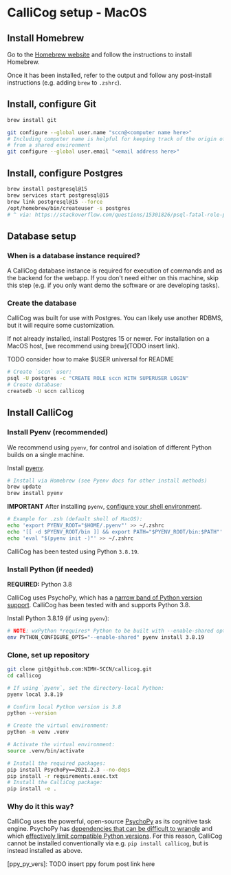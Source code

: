 # CalliCog setup - MacOS

## Install Homebrew

Go to the [Homebrew website](https://brew.sh/) and follow the instructions to install Homebrew.

Once it has been installed, refer to the output and follow any post-install instructions (e.g. adding `brew` to `.zshrc`).

## Install, configure Git

```sh
brew install git

git configure --global user.name "sccn@<computer name here>"
# Including computer name is helpful for keeping track of the origin of changes when some code edits are made
# from a shared environment
git configure --global user.email "<email address here>"
```

## Install, configure Postgres

```sh
brew install postgresql@15
brew services start postgresql@15
brew link postgresql@15 --force
/opt/homebrew/bin/createuser -s postgres
# ^ via: https://stackoverflow.com/questions/15301826/psql-fatal-role-postgres-does-not-exist
```

## Database setup

### When is a database instance required?
A CalliCog database instance is required for execution of commands and as the
backend for the webapp. If you don't need either on this machine, skip this
step (e.g. if you only want demo the software or are developing tasks).

### Create the database
CalliCog was built for use with Postgres. You can likely use another RDBMS, but it will require some customization.

If not already installed, install Postgres 15 or newer. For installation on a
MacOS host, [we recommend using brew](TODO insert link).

TODO consider how to make $USER universal for README

```sh
# Create `sccn` user:
psql -U postgres -c "CREATE ROLE sccn WITH SUPERUSER LOGIN"
# Create database:
createdb -U sccn callicog
```

## Install CalliCog

### Install Pyenv (recommended)
We recommend using `pyenv`, for control and isolation of different Python builds on a single machine.

Install [pyenv](pyenv_install).

```sh
# Install via Homebrew (see Pyenv docs for other install methods)
brew update
brew install pyenv
```

**IMPORTANT** After installing `pyenv`, [configure your shell environment](pyenv_cfg).

```sh
# Example for .zsh (default shell of MacOS):
echo 'export PYENV_ROOT="$HOME/.pyenv"' >> ~/.zshrc
echo '[[ -d $PYENV_ROOT/bin ]] && export PATH="$PYENV_ROOT/bin:$PATH"' >> ~/.zshrc
echo 'eval "$(pyenv init -)"' >> ~/.zshrc
```

CalliCog has been
tested using Python `3.8.19`.

### Install Python (if needed)

**REQUIRED:** Python 3.8

CalliCog uses PsychoPy, which has a [narrow band of Python version support](ppy_py_vers). CalliCog has been tested with and supports Python 3.8.

Install Python 3.8.19 (if using `pyenv`):

```sh
# NOTE: wxPython *requires* Python to be built with --enable-shared option
env PYTHON_CONFIGURE_OPTS="--enable-shared" pyenv install 3.8.19
```

### Clone, set up repository

```sh
git clone git@github.com:NIMH-SCCN/callicog.git
cd callicog

# If using `pyenv`, set the directory-local Python:
pyenv local 3.8.19

# Confirm local Python version is 3.8
python --version

# Create the virtual environment:
python -m venv .venv

# Activate the virtual environment:
source .venv/bin/activate

# Install the required packages:
pip install PsychoPy==2021.2.3 --no-deps
pip install -r requirements.exec.txt
# Install the CalliCog package:
pip install -e .
```

### Why do it this way?
CalliCog uses the powerful, open-source [PsychoPy](ppy) as its cognitive task
engine. PsychoPy has [dependencies that can be difficult to wrangle](ppy_deps)
and which [effectively limit compatible Python versions](ppy_py_vers). For this
reason, CalliCog cannot be installed conventionally via e.g.
`pip install callicog`, but is instead installed as above.


[pyenv_install]: https://github.com/pyenv/pyenv?tab=readme-ov-file#installation
[pyenv_cfg]: https://github.com/pyenv/pyenv?tab=readme-ov-file#set-up-your-shell-environment-for-pyenv
[ppy]: TODO
[ppy_deps]: TODO
[ppy_py_vers]: TODO insert ppy forum post link here
